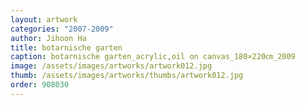 ```yaml
---
layout: artwork 
categories: "2007-2009"
author: Jihoon Ha 
title: botarnische garten 
caption: botarnische garten_acrylic,oil on canvas_180×220㎝_2009 
image: /assets/images/artworks/artwork012.jpg 
thumb: /assets/images/artworks/thumbs/artwork012.jpg 
order: 908030 
---
```

